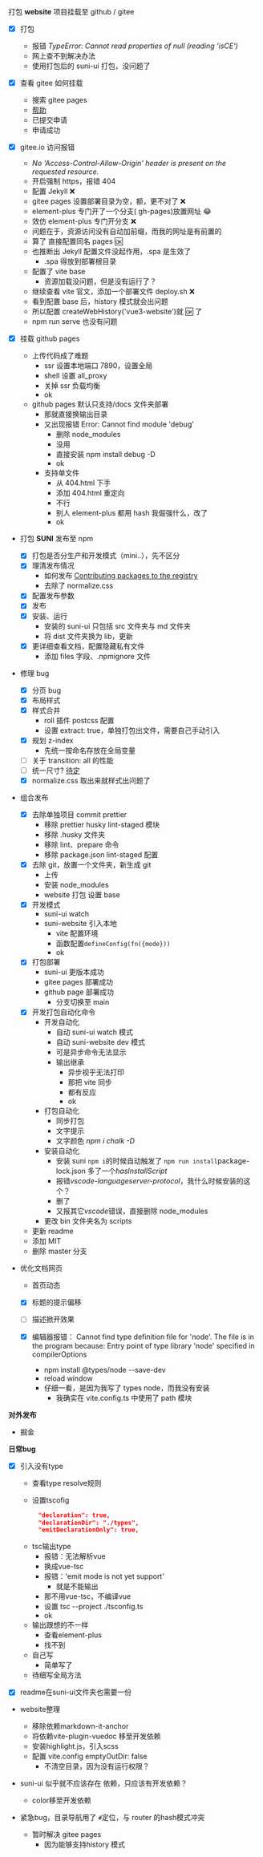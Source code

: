 打包 **website** 项目挂载至 github / gitee

- [x] 打包
  - 报错 _TypeError: Cannot read properties of null (reading 'isCE')_
  - 网上查不到解决办法
  - 使用打包后的 suni-ui 打包，没问题了
- [x] 查看 gitee 如何挂载
  - 搜索 gitee pages
  - [帮助](https://gitee.com/help/articles/4136#article-header3)
  - 已提交申请
  - 申请成功
- [x] gitee.io 访问报错
  - _No 'Access-Control-Allow-Origin' header is present on the requested resource._
  - 开启强制 https，报错 404
  - 配置 Jekyll ❌
  - gitee pages 设置部署目录为空，额，更不对了 ❌
  - element-plus 专门开了一个分支( gh-pages)放置网址 😂
  - 效仿 element-plus 专门开分支 ❌
  - 问题在于，资源访问没有自动加前缀，而我的网址是有前置的
  - 算了 直接配置同名 pages :ok:
  - 也推断出 Jekyll 配置文件没起作用，.spa 是生效了
    - .spa 得放到部署根目录
  - 配置了 vite base
    - 资源加载没问题，但是没有运行了？
  - 继续查看 vite 官文，添加一个部署文件 deploy.sh ❌
  - 看到配置 base 后，history 模式就会出问题
  - 所以配置 createWebHistory('vue3-website')就 :ok: 了
  - npm run serve 也没有问题
- [x] 挂载 github pages

  - 上传代码成了难题
    - ssr 设置本地端口 7890，设置全局
    - shell 设置 all_proxy
    - 关掉 ssr 负载均衡
    - ok
  - github pages 默认只支持/docs 文件夹部署
    - 那就直接换输出目录
    - 又出现报错 Error: Cannot find module 'debug'
      - 删除 node_modules
      - 没用
      - 直接安装 npm install debug -D
      - ok
    - 支持单文件
      - 从 404.html 下手
      - 添加 404.html 重定向
      - 不行
      - 别人 element-plus 都用 hash 我倔强什么，改了
      - ok

- 打包 **SUNI** 发布至 npm
  - [x] 打包是否分生产和开发模式（mini..），先不区分
  - [x] 理清发布情况
    - 如何发布 [Contributing packages to the registry](https://docs.npmjs.com/packages-and-modules/contributing-packages-to-the-registry)
    - 去除了 normalize.css
  - [x] 配置发布参数
  - [x] 发布
  - [x] 安装、运行
    - 安装的 suni-ui 只包括 src 文件夹与 md 文件夹
    - 将 dist 文件夹换为 lib，更新
  - [x] 更详细查看文档，配置隐藏私有文件
    - 添加 files 字段、.npmignore 文件
- 修理 bug
  - [x] 分页 bug
  - [x] 布局样式
  - [x] 样式合并
    - roll 插件 postcss 配置
    - 设置 extract: true，单独打包出文件，需要自己手动引入
  - [x] 规划 z-index
    - 先统一按命名存放在全局变量
  - [ ] 关于 transition: all 的性能
  - [ ] 统一尺寸? <u>待定</u>
  - [x] normalize.css 取出来就样式出问题了
- 组合发布
  - [x] 去除单独项目 commit prettier
    - 移除 prettier husky lint-staged 模块
    - 移除 .husky 文件夹
    - 移除 lint、prepare 命令
    - 移除 package.json lint-staged 配置
  - [x] 去除 git，放置一个文件夹，新生成 git
    - 上传
    - 安装 node_modules
    - website 打包 设置 base
  - [x] 开发模式
    - suni-ui watch
    - suni-website 引入本地
      - vite 配置环境
      - 函数配置`defineConfig(fn({mode}))`
      - ok
  - [x] 打包部署
    - suni-ui 更版本成功
    - gitee pages 部署成功
    - github page 部署成功
      - 分支切换至 main
  - [x] 开发打包自动化命令
    - 开发自动化
      - 自动 suni-ui watch 模式
      - 自动 suni-website dev 模式
      - 可是异步命令无法显示
      - 输出继承
        - 异步视乎无法打印
        - 那把 vite 同步
        - 都有反应
        - ok
    - 打包自动化
      - 同步打包
      - 文字提示
      - 文字颜色 _npm i chalk -D_
    - 安装自动化
      - 安装 suni `npm i`的时候自动触发了 `npm run install`package-lock.json 多了一个*hasInstallScript*
      - 报错*vscode-languageserver-protocol*，我什么时候安装的这个？
      - 删了
      - 又报其它*vscode*错误，直接删除 node_modules
    - 更改 bin 文件夹名为 scripts
  - 更新 readme
  - 添加 MIT
  - 删除 master 分支
- 优化文档网页

  - 首页动态

  - [x] 标题的提示偏移

  - [ ] 描述掀开效果

  - [x] 编辑器报错：
        Cannot find type definition file for 'node'.
        The file is in the program because:
        Entry point of type library 'node' specified in compilerOptions
    - npm install @types/node --save-dev
    - reload window
    - 仔细一看，是因为我写了 types node，而我没有安装
      - 我确实在 vite.config.ts 中使用了 path 模块

**对外发布**

- 掘金



**日常bug**

* [x] 引入没有type
  * 查看type resolve规则

  * 设置tscofig
   ```json
    	"declaration": true,
    	"declarationDir": "./types",
    	"emitDeclarationOnly": true,
   ```

  * tsc输出type
    * 报错：无法解析vue
    * 换成vue-tsc
    * 报错：'emit mode is not yet support'
      * 就是不能输出
    * 那不用vue-tsc，不编译vue
    * 设置 tsc --project ./tsconfig.ts
    * ok
  * 输出跟想的不一样
    * 查看element-plus
    * 找不到
  * 自己写
    * 简单写了
  * 待细写全局方法

* [x] readme在suni-ui文件夹也需要一份

* website整理

  * 移除依赖markdown-it-anchor
  * 将依赖vite-plugin-vuedoc 移至开发依赖
  * 安装highlight.js，引入scss
  * 配置 vite.config emptyOutDir: false
    * 不清空目录，因为没有运行权限？

* suni-ui 似乎就不应该存在 依赖，只应该有开发依赖？
  * color移至开发依赖
  
* 紧急bug，目录导航用了 `#`定位，与 router 的hash模式冲突

  * 暂时解决 gitee pages
    * 因为能够支持history 模式
